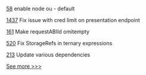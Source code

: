 
[58](https://github.com/hyperledger-labs/fabric-operations-console/pull/58) enable node ou - default

[1437](https://github.com/hyperledger/aries-cloudagent-python/pull/1437) Fix issue with cred limit on presentation endpoint

[161](https://github.com/hyperledger/firefly-ethconnect/pull/161) Make requestABIId omitempty

[520](https://github.com/hyperledger-labs/solang/pull/520) Fix StorageRefs in ternary expressions

[213](https://github.com/hyperledger/transact/pull/213) Update various dependencies


[See more >>>](https://start-here.hyperledger.org/pull-requests)
